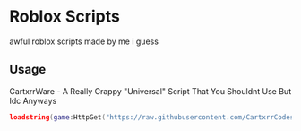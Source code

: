 # Roblox Scripts
awful roblox scripts made by me i guess
## Usage
CartxrrWare - A Really Crappy "Universal" Script That You Shouldnt Use But Idc Anyways
```lua 
loadstring(game:HttpGet("https://raw.githubusercontent.com/CartxrrCodes/rbx-scripts/main/cartxrrware.lua"))()
```
